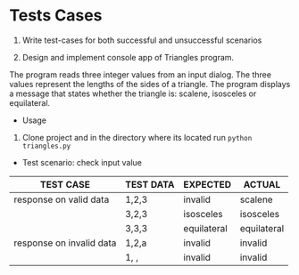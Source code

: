 # Tests Cases

1. Write test-cases for both successful and unsuccessful scenarios

2. Design and implement console app of Triangles program.

The program reads three integer values from an input dialog.
The three values represent the lengths of the sides of a triangle.
The program displays a message that states whether the triangle is:
scalene, isosceles or equilateral.

* Usage

1. Clone project and in the directory where its located run `python triangles.py`

* Test scenario: check input value

| TEST CASE                 |        TEST DATA      |          EXPECTED        |          ACTUAL          |
|---------------------------|-----------------------|--------------------------|--------------------------|
|response on valid data     |      1,2,3            |          invalid         |          scalene         |
|                           |      3,2,3            |          isosceles       |          isosceles       |
|                           |      3,3,3            |          equilateral     |          equilateral     |
|response on invalid data   |      1,2,a            |          invalid         |          invalid         |
|                           |      1, ,             |          invalid         |          invalid         |
